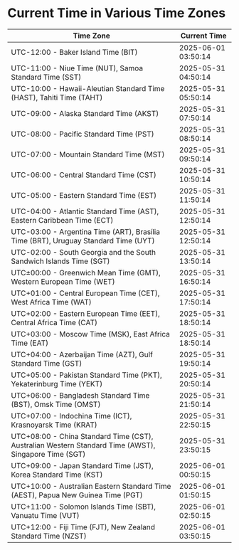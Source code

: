 # Current Time in Various Time Zones

| Time Zone | Current Time |
|-----------|--------------|
| UTC-12:00 - Baker Island Time (BIT) | 2025-06-01 03:50:14 |
| UTC-11:00 - Niue Time (NUT), Samoa Standard Time (SST) | 2025-05-31 04:50:14 |
| UTC-10:00 - Hawaii-Aleutian Standard Time (HAST), Tahiti Time (TAHT) | 2025-05-31 05:50:14 |
| UTC-09:00 - Alaska Standard Time (AKST) | 2025-05-31 07:50:14 |
| UTC-08:00 - Pacific Standard Time (PST) | 2025-05-31 08:50:14 |
| UTC-07:00 - Mountain Standard Time (MST) | 2025-05-31 09:50:14 |
| UTC-06:00 - Central Standard Time (CST) | 2025-05-31 10:50:14 |
| UTC-05:00 - Eastern Standard Time (EST) | 2025-05-31 11:50:14 |
| UTC-04:00 - Atlantic Standard Time (AST), Eastern Caribbean Time (ECT) | 2025-05-31 12:50:14 |
| UTC-03:00 - Argentina Time (ART), Brasília Time (BRT), Uruguay Standard Time (UYT) | 2025-05-31 12:50:14 |
| UTC-02:00 - South Georgia and the South Sandwich Islands Time (SGT) | 2025-05-31 13:50:14 |
| UTC±00:00 - Greenwich Mean Time (GMT), Western European Time (WET) | 2025-05-31 16:50:14 |
| UTC+01:00 - Central European Time (CET), West Africa Time (WAT) | 2025-05-31 17:50:14 |
| UTC+02:00 - Eastern European Time (EET), Central Africa Time (CAT) | 2025-05-31 18:50:14 |
| UTC+03:00 - Moscow Time (MSK), East Africa Time (EAT) | 2025-05-31 18:50:14 |
| UTC+04:00 - Azerbaijan Time (AZT), Gulf Standard Time (GST) | 2025-05-31 19:50:14 |
| UTC+05:00 - Pakistan Standard Time (PKT), Yekaterinburg Time (YEKT) | 2025-05-31 20:50:14 |
| UTC+06:00 - Bangladesh Standard Time (BST), Omsk Time (OMST) | 2025-05-31 21:50:14 |
| UTC+07:00 - Indochina Time (ICT), Krasnoyarsk Time (KRAT) | 2025-05-31 22:50:15 |
| UTC+08:00 - China Standard Time (CST), Australian Western Standard Time (AWST), Singapore Time (SGT) | 2025-05-31 23:50:15 |
| UTC+09:00 - Japan Standard Time (JST), Korea Standard Time (KST) | 2025-06-01 00:50:15 |
| UTC+10:00 - Australian Eastern Standard Time (AEST), Papua New Guinea Time (PGT) | 2025-06-01 01:50:15 |
| UTC+11:00 - Solomon Islands Time (SBT), Vanuatu Time (VUT) | 2025-06-01 02:50:15 |
| UTC+12:00 - Fiji Time (FJT), New Zealand Standard Time (NZST) | 2025-06-01 03:50:15 |
